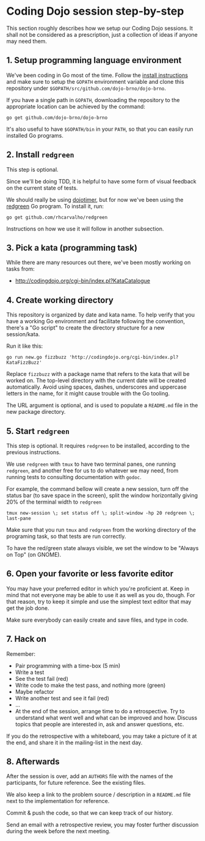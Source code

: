 # Coding Dojo session step-by-step

This section roughly describes how we setup our Coding Dojo sessions. It shall
not be considered as a prescription, just a collection of ideas if anyone may
need them.


## 1. Setup programming language environment

We've been coding in Go most of the time. Follow the [install
instructions](https://golang.org/doc/install) and make sure to setup the
`GOPATH` environment variable and clone this repository under
`$GOPATH/src/github.com/dojo-brno/dojo-brno`.

If you have a single path in `GOPATH`, downloading the repository to the
appropriate location can be achieved by the command:

```
go get github.com/dojo-brno/dojo-brno
```

It's also useful to have `$GOPATH/bin` in your `PATH`, so that you can easily
run installed Go programs.


## 2. Install `redgreen`

This step is optional.

Since we'll be doing TDD, it is helpful to have some form of visual feedback on
the current state of tests.

We should really be using [dojotimer](https://github.com/juanplopes/dojotimer),
but for now we've been using the
[redgreen](https://github.com/rhcarvalho/redgreen) Go program. To install it,
run:

```
go get github.com/rhcarvalho/redgreen
```

Instructions on how we use it will follow in another subsection.


## 3. Pick a kata (programming task)

While there are many resources out there, we've been mostly working on tasks
from:

* http://codingdojo.org/cgi-bin/index.pl?KataCatalogue


## 4. Create working directory

This repository is organized by date and kata name. To help verify that you have
a working Go environment and facilitate following the convention, there's a "Go
script" to create the directory structure for a new session/kata.

Run it like this:

```console
go run new.go fizzbuzz 'http://codingdojo.org/cgi-bin/index.pl?KataFizzBuzz'
```

Replace `fizzbuzz` with a package name that refers to the kata that will be
worked on. The top-level directory with the current date will be created
automatically. Avoid using spaces, dashes, underscores and uppercase letters in
the name, for it might cause trouble with the Go tooling.

The URL argument is optional, and is used to populate a `README.md` file in the
new package directory.


## 5. Start `redgreen`

This step is optional. It requires `redgreen` to be installed, according to the
previous instructions.

We use `redgreen` with `tmux` to have two terminal panes, one running
`redgreen`, and another free for us to do whatever we may need, from running
tests to consulting documentation with `godoc`.

For example, the command bellow will create a new session, turn off the status
bar (to save space in the screen), split the window horizontally giving 20% of
the terminal width to `redgreen`

```
tmux new-session \; set status off \; split-window -hp 20 redgreen \; last-pane
```

Make sure that you run `tmux` and `redgreen` from the working directory of the
programing task, so that tests are run correctly.

To have the red/green state always visible, we set the window to be "Always on
Top" (on GNOME).


## 6. Open your favorite or less favorite editor

You may have your preferred editor in which you're proficient at. Keep in mind
that not everyone may be able to use it as well as you do, though. For that
reason, try to keep it simple and use the simplest text editor that may get the
job done.

Make sure everybody can easily create and save files, and type in code.


## 7. Hack on

Remember:

* Pair programming with a time-box (5 min)
* Write a test
* See the test fail (red)
* Write code to make the test pass, and nothing more (green)
* Maybe refactor
* Write another test and see it fail (red)
* ...
* At the end of the session, arrange time to do a retrospective. Try to
  understand what went well and what can be improved and how. Discuss topics
  that people are interested in, ask and answer questions, etc.

If you do the retrospective with a whiteboard, you may take a picture of it at
the end, and share it in the mailing-list in the next day.


## 8. Afterwards

After the session is over, add an `AUTHORS` file with the names of the
participants, for future reference. See the existing files.

We also keep a link to the problem source / description in a `README.md` file
next to the implementation for reference.

Commit & push the code, so that we can keep track of our history.

Send an email with a retrospective review, you may foster further discussion
during the week before the next meeting.
